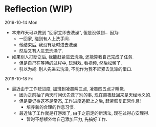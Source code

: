 # Reflection (WIP)

2019-10-14 Mon

- 本来昨天可以做到 "回家立即去洗澡", 但是没做到… 因为:
    - 一回家, 碰到有人上洗手间.
    - 他结束后, 我没有及时进去洗澡.
    - 然后又有人进去洗澡了.
- 如果别人打断之后, 我能赶紧进去洗澡, 还能算我自己完成了任务.
    - 但是自己在等待的过程中, 玩游戏, 看视频, 然后松懈了.
    - 引以为戒: 别人先进去洗澡, 不能作为我不赶紧去洗澡的借口.

2019-10-18 Fri

- 最近由于工作赶进度, 加班到凌晨两三点, 凌晨四五点才睡觉.
    - 因为之前抽了两天时间优先做了别的事, 现在熬夜赶回来是天经地义的.
    - 但是要记得这不是常态, 工作进度追赶上之后, 赶紧恢复正常作息!
        - 培养新的合理的作息习惯.
    - 最近除了工作就是打游戏了, 由于之前定的新活法, 现在过得心安理得.
        - 暂时不想额外给自己添加压力, 先搞好工作.

